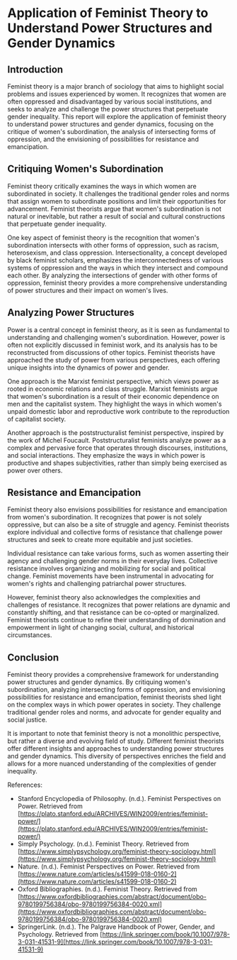 # Application of Feminist Theory to Understand Power Structures and Gender Dynamics

## Introduction

Feminist theory is a major branch of sociology that aims to highlight social problems and issues experienced by women. It recognizes that women are often oppressed and disadvantaged by various social institutions, and seeks to analyze and challenge the power structures that perpetuate gender inequality. This report will explore the application of feminist theory to understand power structures and gender dynamics, focusing on the critique of women's subordination, the analysis of intersecting forms of oppression, and the envisioning of possibilities for resistance and emancipation.

## Critiquing Women's Subordination

Feminist theory critically examines the ways in which women are subordinated in society. It challenges the traditional gender roles and norms that assign women to subordinate positions and limit their opportunities for advancement. Feminist theorists argue that women's subordination is not natural or inevitable, but rather a result of social and cultural constructions that perpetuate gender inequality.

One key aspect of feminist theory is the recognition that women's subordination intersects with other forms of oppression, such as racism, heterosexism, and class oppression. Intersectionality, a concept developed by black feminist scholars, emphasizes the interconnectedness of various systems of oppression and the ways in which they intersect and compound each other. By analyzing the intersections of gender with other forms of oppression, feminist theory provides a more comprehensive understanding of power structures and their impact on women's lives.

## Analyzing Power Structures

Power is a central concept in feminist theory, as it is seen as fundamental to understanding and challenging women's subordination. However, power is often not explicitly discussed in feminist work, and its analysis has to be reconstructed from discussions of other topics. Feminist theorists have approached the study of power from various perspectives, each offering unique insights into the dynamics of power and gender.

One approach is the Marxist feminist perspective, which views power as rooted in economic relations and class struggle. Marxist feminists argue that women's subordination is a result of their economic dependence on men and the capitalist system. They highlight the ways in which women's unpaid domestic labor and reproductive work contribute to the reproduction of capitalist society.

Another approach is the poststructuralist feminist perspective, inspired by the work of Michel Foucault. Poststructuralist feminists analyze power as a complex and pervasive force that operates through discourses, institutions, and social interactions. They emphasize the ways in which power is productive and shapes subjectivities, rather than simply being exercised as power over others.

## Resistance and Emancipation

Feminist theory also envisions possibilities for resistance and emancipation from women's subordination. It recognizes that power is not solely oppressive, but can also be a site of struggle and agency. Feminist theorists explore individual and collective forms of resistance that challenge power structures and seek to create more equitable and just societies.

Individual resistance can take various forms, such as women asserting their agency and challenging gender norms in their everyday lives. Collective resistance involves organizing and mobilizing for social and political change. Feminist movements have been instrumental in advocating for women's rights and challenging patriarchal power structures.

However, feminist theory also acknowledges the complexities and challenges of resistance. It recognizes that power relations are dynamic and constantly shifting, and that resistance can be co-opted or marginalized. Feminist theorists continue to refine their understanding of domination and empowerment in light of changing social, cultural, and historical circumstances.

## Conclusion

Feminist theory provides a comprehensive framework for understanding power structures and gender dynamics. By critiquing women's subordination, analyzing intersecting forms of oppression, and envisioning possibilities for resistance and emancipation, feminist theorists shed light on the complex ways in which power operates in society. They challenge traditional gender roles and norms, and advocate for gender equality and social justice.

It is important to note that feminist theory is not a monolithic perspective, but rather a diverse and evolving field of study. Different feminist theorists offer different insights and approaches to understanding power structures and gender dynamics. This diversity of perspectives enriches the field and allows for a more nuanced understanding of the complexities of gender inequality.

References:

- Stanford Encyclopedia of Philosophy. (n.d.). Feminist Perspectives on Power. Retrieved from [https://plato.stanford.edu/ARCHIVES/WIN2009/entries/feminist-power/](https://plato.stanford.edu/ARCHIVES/WIN2009/entries/feminist-power/)
- Simply Psychology. (n.d.). Feminist Theory. Retrieved from [https://www.simplypsychology.org/feminist-theory-sociology.html](https://www.simplypsychology.org/feminist-theory-sociology.html)
- Nature. (n.d.). Feminist Perspectives on Power. Retrieved from [https://www.nature.com/articles/s41599-018-0160-2](https://www.nature.com/articles/s41599-018-0160-2)
- Oxford Bibliographies. (n.d.). Feminist Theory. Retrieved from [https://www.oxfordbibliographies.com/abstract/document/obo-9780199756384/obo-9780199756384-0020.xml](https://www.oxfordbibliographies.com/abstract/document/obo-9780199756384/obo-9780199756384-0020.xml)
- SpringerLink. (n.d.). The Palgrave Handbook of Power, Gender, and Psychology. Retrieved from [https://link.springer.com/book/10.1007/978-3-031-41531-9](https://link.springer.com/book/10.1007/978-3-031-41531-9)